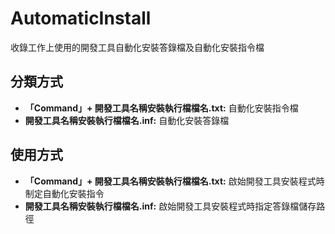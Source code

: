 # AutomaticInstall
收錄工作上使用的開發工具自動化安裝答錄檔及自動化安裝指令檔

## 分類方式
- **「Command」+ 開發工具名稱安裝執行檔檔名.txt:** 自動化安裝指令檔
- **開發工具名稱安裝執行檔檔名.inf:** 自動化安裝答錄檔   

## 使用方式
- **「Command」+ 開發工具名稱安裝執行檔檔名.txt:** 啟始開發工具安裝程式時制定自動化安裝指令  
- **開發工具名稱安裝執行檔檔名.inf:** 啟始開發工具安裝程式時指定答錄檔儲存路徑
